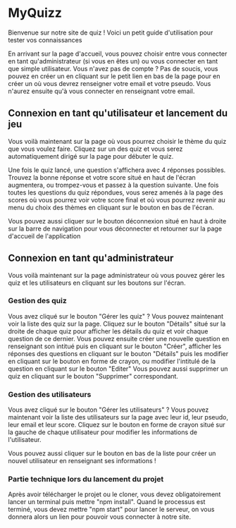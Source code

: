 # MyQuizz

Bienvenue sur notre site de quiz ! Voici un petit guide d'utilisation pour tester vos connaissances

En arrivant sur la page d'accueil, vous pouvez choisir entre vous connecter en tant qu'administrateur (si vous en êtes un) ou vous connecter en tant que simple utilisateur.
Vous n'avez pas de compte ? Pas de soucis, vous pouvez en créer un en cliquant sur le petit lien en bas de la page pour en créer un où vous devrez renseigner votre email et votre pseudo. Vous n'aurez ensuite qu'à vous connecter en renseignant votre email.

## Connexion en tant qu'utilisateur et lancement du jeu

Vous voilà maintenant sur la page où vous pourrez choisir le thème du quiz que vous voulez faire. Cliquez sur un des quiz et vous serez automatiquement dirigé sur la page pour débuter le quiz.

Une fois le quiz lancé, une question s'affichera avec 4 réponses possibles. Trouvez la bonne réponse et votre score situé en haut de l'écran augmentera, ou trompez-vous et passez à la question suivante. Une fois toutes les questions du quiz répondues, vous serez amenés à la page des scores où vous pourrez voir votre score final et où vous pourrez revenir au menu du choix des thèmes en cliquant sur le bouton en bas de l'écran.

Vous pouvez aussi cliquer sur le bouton déconnexion situé en haut à droite sur la barre de navigation pour vous déconnecter et retourner sur la page d'accueil de l'application

## Connexion en tant qu'administrateur

Vous voilà maintenant sur la page administrateur où vous pouvez gérer les quiz et les utilisateurs en cliquant sur les boutons sur l'écran.

### Gestion des quiz

Vous avez cliqué sur le bouton "Gérer les quiz" ? Vous pouvez maintenant voir la liste des quiz sur la page. 
Cliquez sur le bouton "Détails" situé sur la droite de chaque quiz pour afficher les détails du quiz et voir chaque question de ce dernier. 
Vous pouvez ensuite créer une nouvelle question en renseignant son intitué puis en cliquant sur le bouton "Créer", afficher les réponses des questions en cliquant sur le bouton "Détails" puis les modifier en cliquant sur le bouton en forme de crayon, ou modifier l'intitulé de la question en cliquant sur le bouton "Editer"
Vous pouvez aussi supprimer un quiz en cliquant sur le bouton "Supprimer" correspondant.

### Gestion des utilisateurs

Vous avez cliqué sur le bouton "Gérer les utilisateurs" ? Vous pouvez maintenant voir la liste des utilisateurs sur la page avec leur id, leur pseudo, leur email et leur score. Cliquez sur le bouton en forme de crayon situé sur la gauche de chaque utilisateur pour modifier les informations de l'utilisateur.

Vous pouvez aussi cliquer sur le bouton en bas de la liste pour créer un nouvel utilisateur en renseignant ses informations !

### Partie technique lors du lancement du projet
Après avoir télécharger le projet ou le cloner, vous devez obligatoirement lancer un terminal puis mettre "npm install".
Quand le processus est terminé, vous devez mettre "npm start" pour lancer le serveur, on vous donnera alors un lien pour pouvoir vous connecter à notre site.
